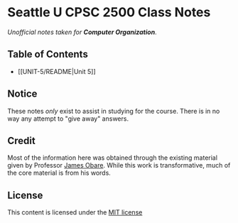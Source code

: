# Seattle U CPSC 2500 Class Notes
*Unofficial notes taken for __Computer Organization__*.

## Table of Contents
- [[UNIT-5/README|Unit 5]]

## Notice
These notes *only* exist to assist in studying for the course. There is in no way any attempt to "give away" answers.

## Credit
Most of the information here was obtained through the existing material given by Professor [James Obare](https://www.seattleu.edu/scieng/computer-science/faculty-and-staff/profiles/obare-james.html). While this work is transformative, much of the core material is from his words.

## License
This content is licensed under the [MIT license](LICENSE-MIT.txt)